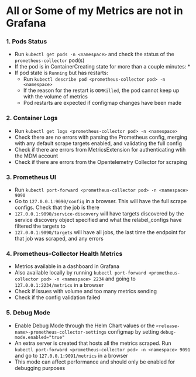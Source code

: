 # All or Some of my Metrics are not in Grafana
### 1. Pods Status
* Run `kubectl get pods -n <namespace>` and check the status of the `prometheus-collector` pod(s)
* If the pod is in ContainerCreating state for more than a couple minutes:
  *
* If pod state is `Running` but has restarts:
  * Run `kubectl describe pod <prometheus-collector pod> -n <namespace>`
  * If the reason for the restart is `OOMKilled`, the pod cannot keep up with the volume of metrics
  * Pod restarts are expected if configmap changes have been made
### 2. Container Logs
* Run `kubectl get logs <prometheus-collector pod> -n <namespace>`
* Check there are no errors with parsing the Prometheus config, merging with any default scrape targets enabled, and validating the full config
* Check if there are errors from MetricsExtension for authenticating wtih the MDM account
* Check if there are errors from the Opentelemetry Collector for scraping
### 3. Prometheus UI
* Run `kubectl port-forward <prometheus-collector pod> -n <namespace> 9090`
* Go to `127.0.0.1:9090/config` in a browser. This will have the full scrape configs. Check that the job is there
* `127.0.0.1:9090/service-discovery` will have targets discovered by the service discovery object specified and what the relabel_configs have filtered the targets to
* `127.0.0.1:9090/targets` will have all jobs, the last time the endpoint for that job was scraped, and any errors
### 4. Prometheus-Collector Health Metrics
* Metrics available in a dashboard in Grafana
* Also available locally by running `kubectl port-forward <prometheus-collector pod> -n <namespace> 2234` and going to `127.0.0.1:2234/metrics` in a browser
* Check if issues with volume and too many metrics sending
* Check if the config validation failed
### 5. Debug Mode
* Enable Debug Mode through the Helm Chart values or the `<release-name>-prometheus-collector-settings` configmap by setting `debug-mode.enabled="true"`
* An extra server is created that hosts all the metrics scraped. Run `kubectl port-forward <prometheus-collector pod> -n <namespace> 9091` and go to `127.0.0.1:9091/metrics` in a browser
* This mode can affect performance and should only be enabled for debugging purposes